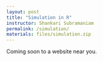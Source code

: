 ```yaml
---
layout: post
title: "Simulation in R"
instructor: Shankari Subramaniam
permalink: /simulation/
materials: files/simulation.zip
---
```


Coming soon to a website near you.